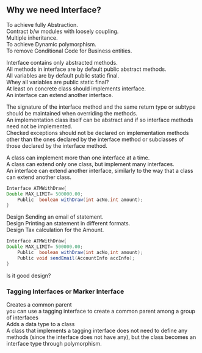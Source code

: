 
## Why we need Interface?
To achieve fully Abstraction.   
Contract b/w modules with loosely coupling.  
Multiple  inheritance.  
To achieve Dynamic polymorphism.   
To remove Conditional Code for Business entities.  

Interface contains only abstracted methods.  
All methods in interface are by default public abstract methods.  
All variables are by default public static final.  
Whey all variables are public static final?   
At least on concrete class should implements interface.  
An interface can extend another interface.  

The signature of the interface method and the same return type or subtype should be maintained when overriding the methods.  
An implementation class itself can be abstract and if so interface methods need not be implemented.  
Checked exceptions should not be declared on implementation methods other than the ones declared by the interface method or subclasses of those declared by the interface method.  

A class can implement more than one interface at a time.  
A class can extend only one class, but implement many interfaces.   
An interface can extend another interface, similarly to the way that a class can extend another class.  
```java
Interface ATMWithDraw{
Double MAX_LIMIT= 500000.00;
	Public  boolean withDraw(int acNo,int amount);
}
```

Design Sending an email of statement.  
Design Printing an statement in different formats.  
Design Tax calculation for the Amount.  

```java
Interface ATMWithDraw{
Double MAX_LIMIT= 500000.00;
	Public  boolean withDraw(int acNo,int amount);
	Public void sendEmail(AccountInfo accInfo);
}
```
Is it good design?

###  Tagging Interfaces or Marker Interface 

Creates a common parent  
	you can use a tagging interface to create a common parent among a group of interfaces  
Adds a data type to a class  
A class that implements a tagging interface does not need to define any methods (since the interface does not have any), but the class becomes an interface type through polymorphism.  






